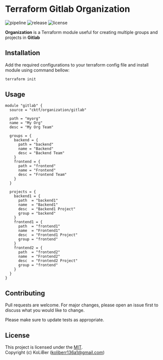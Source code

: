 # Terraform Gitlab Organization

![pipeline](https://github.com/cktf/terraform-gitlab-organization/actions/workflows/cicd.yml/badge.svg)
![release](https://img.shields.io/github/v/release/cktf/terraform-gitlab-organization?display_name=tag)
![license](https://img.shields.io/github/license/cktf/terraform-gitlab-organization)

**Organization** is a Terraform module useful for creating multiple groups and projects in **Gitlab**

## Installation

Add the required configurations to your terraform config file and install module using command bellow:

```bash
terraform init
```

## Usage

```hcl
module "gitlab" {
  source = "cktf/organization/gitlab"

  path = "myorg"
  name = "My Org"
  desc = "My Org Team"

  groups = {
    backend = {
      path = "backend"
      name = "Backend"
      desc = "Backend Team"
    }
    frontend = {
      path = "frontend"
      name = "Frontend"
      desc = "Frontend Team"
    }
  }

  projects = {
    backend1 = {
      path  = "backend1"
      name  = "Backend1"
      desc  = "Backend1 Project"
      group = "backend"
    }
    frontend1 = {
      path  = "frontend1"
      name  = "Frontend1"
      desc  = "Frontend1 Project"
      group = "frontend"
    }
    frontend2 = {
      path  = "frontend2"
      name  = "Frontend2"
      desc  = "Frontend2 Project"
      group = "frontend"
    }
  }
}
```

## Contributing

Pull requests are welcome. For major changes, please open an issue first to discuss what you would like to change.

Please make sure to update tests as appropriate.

## License

This project is licensed under the [MIT](LICENSE.md).  
Copyright (c) KoLiBer (koliberr136a1@gmail.com)
